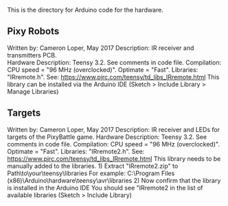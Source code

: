 This is the directory for Arduino code for the hardware.

Pixy Robots
-----------
Written by: Cameron Loper, May 2017
Description: IR receiver and transmitters PCB.  
Hardware Description: Teensy 3.2. See comments in code file.
Compilation: CPU speed = "96 MHz (overclocked)".  Optimate = "Fast".
Libraries: 
	"IRremote.h".  See: https://www.pjrc.com/teensy/td_libs_IRremote.html
	This library can be installed via the Arduino IDE (Sketch > Include Library > Manage Libraries)


Targets
-------
Written by: Cameron Loper, May 2017
Description: IR receiver and LEDs for targets of the PixyBattle game.
Hardware Description: Teensy 3.2. See comments in code file.
Compilation: CPU speed = "96 MHz (overclocked)".  Optimate = "Fast".
Libraries: 
	"IRremote2.h".  See: https://www.pjrc.com/teensy/td_libs_IRremote.html
	This library needs to be manually added to the libraries. 
	1) Extract "IRremote2.zip" to  Path\to\your\teensy\libraries 
		For example: C:\Program Files (x86)\Arduino\hardware\teensy\avr\libraries
	2) Now confirm that the library is installed in the Arduino IDE 
		You should see "IRremote2 in the list of available libraries (Sketch > Include Library)



